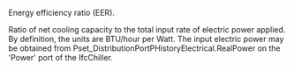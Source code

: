 Energy efficiency ratio (EER).

Ratio of net cooling capacity to the total input rate of electric power applied. By definition, the units are BTU/hour per Watt. The input electric power may be obtained from Pset_DistributionPortPHistoryElectrical.RealPower on the 'Power' port of the IfcChiller.
